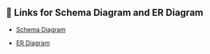 ## 🔗 Links for Schema Diagram and ER Diagram

- [Schema Diagram](https://andpad-dev.esa.io/posts/10444#Twitter%20Clone)

- [ER Diagram](https://andpad-dev.esa.io/posts/10444#These%20%20sequence%20diagram%20includes%20the%20following%20points:)
